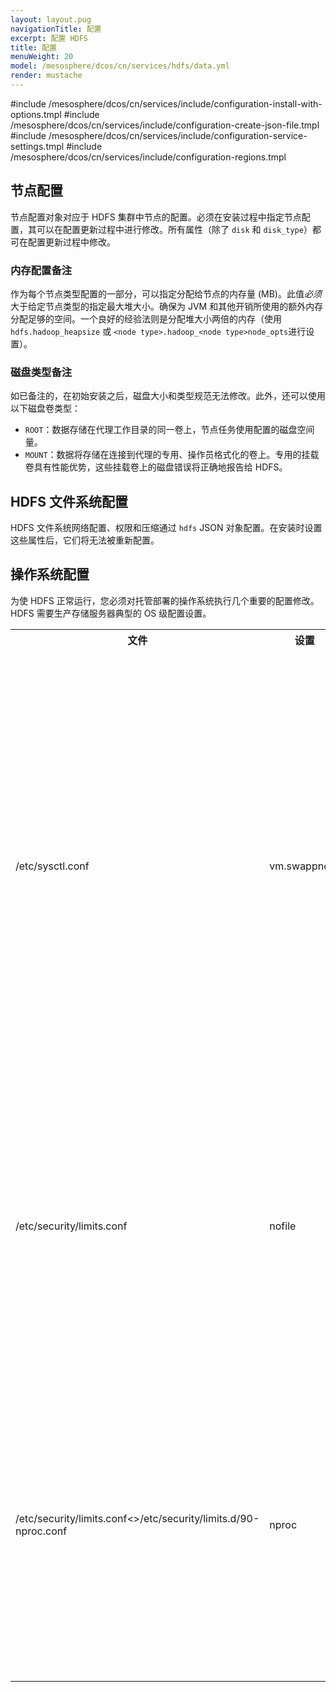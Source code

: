 ```yaml
---
layout: layout.pug
navigationTitle: 配置
excerpt: 配置 HDFS
title: 配置
menuWeight: 20
model: /mesosphere/dcos/cn/services/hdfs/data.yml
render: mustache
---
```


#include /mesosphere/dcos/cn/services/include/configuration-install-with-options.tmpl
#include /mesosphere/dcos/cn/services/include/configuration-create-json-file.tmpl
#include /mesosphere/dcos/cn/services/include/configuration-service-settings.tmpl
#include /mesosphere/dcos/cn/services/include/configuration-regions.tmpl

## 节点配置

节点配置对象对应于 HDFS 集群中节点的配置。必须在安装过程中指定节点配置，其可以在配置更新过程中进行修改。所有属性（除了 `disk` 和 `disk_type`）都可在配置更新过程中修改。

### 内存配置备注

作为每个节点类型配置的一部分，可以指定分配给节点的内存量 (MB)。此值*必须*大于给定节点类型的指定最大堆大小。确保为 JVM 和其他开销所使用的额外内存分配足够的空间。一个良好的经验法则是分配堆大小两倍的内存（使用 `hdfs.hadoop_heapsize` 或 `<node type>.hadoop_<node type>node_opts`进行设置）。

### 磁盘类型备注

如已备注的，在初始安装之后，磁盘大小和类型规范无法修改。此外，还可以使用以下磁盘卷类型：

* `ROOT`：数据存储在代理工作目录的同一卷上，节点任务使用配置的磁盘空间量。
* `MOUNT`：数据将存储在连接到代理的专用、操作员格式化的卷上。专用的挂载卷具有性能优势，这些挂载卷上的磁盘错误将正确地报告给 HDFS。

## HDFS 文件系统配置

HDFS 文件系统网络配置、权限和压缩通过 `hdfs` JSON 对象配置。在安装时设置这些属性后，它们将无法被重新配置。

## 操作系统配置

为使 HDFS 正常运行，您必须对托管部署的操作系统执行几个重要的配置修改。HDFS 需要生产存储服务器典型的 OS 级配置设置。

<table class="table">

  <tr>
    <th>文件</th>
    <th>设置</th>
    <th>值</th>
    <th>原因</th>
  </tr>

   <tr>
    <td>/etc/sysctl.conf</td>
    <td>vm.swappness</td>
    <td>0</td>
    <td>如果 OS 置换出 HDFS 进程，它们可能无法响应 RPC 请求，导致集群将进程标记为关闭。这对于名称节点和日志节点尤为棘手。</td>
  </tr>

  <tr>
    <td>/etc/security/limits.conf</td>
    <td>nofile</td>
    <td>无限制</td>
    <td>如果此值太低，在 HDFS 集群上操作的作业可能因为过多开放的文件句柄而出故障。</td>
  </tr>

  <tr>
    <td>/etc/security/limits.conf<>/etc/security/limits.d/90-nproc.conf</td>
    <td>nproc</td>
    <td>32768</td>
    <td>HDFS 节点会产生大量线程，增加内核 nproc 计数。如果 nproc 未能正确设置，该节点将被终止。</td>
  </tr>

</table>
